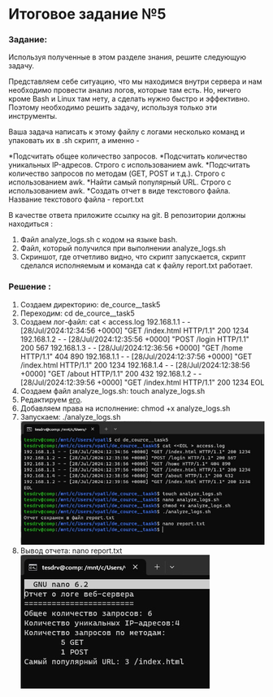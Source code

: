 # Итоговое задание №5

### Задание:

Используя полученные в этом разделе знания, решите следующую задачу.

Представляем себе ситуацию, что мы находимся внутри сервера и нам необходимо провести анализ логов, которые там есть. Но, ничего кроме Bash и Linux там нету, а сделать нужно быстро и эффективно. Поэтому необходимо решить задачу, используя только эти инструменты.

Ваша задача написать к этому файлу с логами несколько команд и упаковать их в .sh скрипт, а именно - 

*Подсчитать общее количество запросов.
*Подсчитать количество уникальных IP-адресов. Строго с использованием awk.
*Подсчитать количество запросов по методам (GET, POST и т.д.). Строго с использованием awk.
*Найти самый популярный URL. Строго с использованием awk.
*Создать отчет в виде текстового файла. Название текстового файла - report.txt


В качестве ответа приложите ссылку на git. В репозитории должны находиться :

1. Файл analyze_logs.sh с кодом на языке bash.
2. Файл, который получился при выполнении analyze_logs.sh
3. Cкриншот, где отчетливо видно, что скрипт запускается, скрипт сделался исполняемым и команда cat к файлу report.txt работает.

### Решение :

1. Создаем директорию: de_cource__task5
2. Переходим: cd de_cource__task5
3. Создаем лог-файл: 
	cat <<EOL > access.log
	192.168.1.1 - - [28/Jul/2024:12:34:56 +0000] "GET /index.html HTTP/1.1" 200 1234
	192.168.1.2 - - [28/Jul/2024:12:35:56 +0000] "POST /login HTTP/1.1" 200 567
	192.168.1.3 - - [28/Jul/2024:12:36:56 +0000] "GET /home HTTP/1.1" 404 890
	192.168.1.1 - - [28/Jul/2024:12:37:56 +0000] "GET /index.html HTTP/1.1" 200 1234
	192.168.1.4 - - [28/Jul/2024:12:38:56 +0000] "GET /about HTTP/1.1" 200 432
	192.168.1.2 - - [28/Jul/2024:12:39:56 +0000] "GET /index.html HTTP/1.1" 200 1234
	EOL
4. Создаем файл analyze_logs.sh: touch analyze_logs.sh
5. Редактируем [его](https://github.com/vpatlant/DE_course_task5/analyze_logs.sh).
6. Добавляем права на исполнение: chmod +x analyze_logs.sh
7. Запускаем:  ./analyze_logs.sh
![скриншот запуска кода](https://github.com/vpatlant/DE_course_task5/blob/main/DE_course_task_5.jpg?raw=true)
8. Вывод отчета:  nano report.txt
![скриншот вывода результата](https://github.com/vpatlant/DE_course_task5/blob/main/DE_course_task_5_output.jpg?raw=true)
